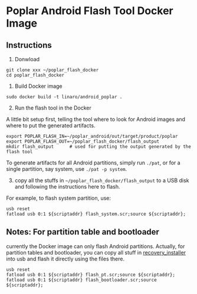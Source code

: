 # Poplar Android Flash Tool Docker Image

## Instructions

1. Donwload

```
git clone xxx ~/poplar_flash_docker
cd poplar_flash_docker
```

1. Build Docker image
```
sudo docker build -t linaro/android_poplar .
```

2. Run the flash tool in the Docker

A little bit setup first, telling the tool where to look for Android images and where to put the generated artifacts.

```
export POPLAR_FLASH_IN=~/poplar_android/out/target/product/poplar
export POPLAR_FLASH_OUT=~/poplar_flash_docker/flash_output
mkdir flash_output      # used for putting the output generated by the flash tool 
```

To generate artifacts for all Android partitions, simply run `./pat`, or for a single partition, say system, use `./pat -p system`.

3. copy all the stuffs in `~/poplar_flash_docker/flash_output` to a USB disk and following the instructions here to flash.

For example, to flash system partition, use: 

```
usb reset
fatload usb 0:1 ${scriptaddr} flash_system.scr;source ${scriptaddr};
```

## Notes: For partition table and bootloader

currently the Docker image can only flash Android partitions. Actually, for partition tables and bootloader,
you can copy all stuff in [recovery_installer](https://github.com/pierrchen/pat/tree/master/recovery-installer) into usb and flash it directly using the files there.

```
usb reset
fatload usb 0:1 ${scriptaddr} flash_pt.scr;source ${scriptaddr};
fatload usb 0:1 ${scriptaddr} flash_bootloader.scr;source ${scriptaddr};
```